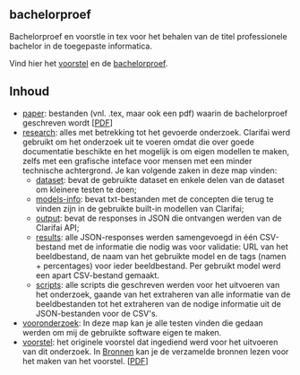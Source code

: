 ## bachelorproef

Bachelorproef en voorstle in tex voor het behalen van de titel professionele bachelor in de toegepaste informatica.

Vind hier het [voorstel](voorstel/vanderperren_nastasia_voorstel.pdf) en de [bachelorproef](paper/bachproef-tin.pdf).

## Inhoud

* [paper](paper): bestanden (vnl. .tex, maar ook een pdf) waarin de bachelorproef geschreven wordt [[PDF](paper/bachproef-tin.pdf)]
* [research](research): alles met betrekking tot het gevoerde onderzoek. Clarifai werd gebruikt om het onderzoek uit te voeren omdat die over goede documentatie beschikte en het mogelijk is om eigen modellen te maken, zelfs met een grafische inteface voor mensen met een minder technische achtergrond. Je kan volgende zaken in deze map vinden:
  * [dataset](reseach/dataset): bevat de gebruikte dataset en enkele delen van de dataset om kleinere testen te doen;
  * [models-info](research/models-info): bevat txt-bestanden met de concepten die terug te vinden zijn in de gebruikte built-in modellen van Clarifai;
  * [output](research/output): bevat de responses in JSON die ontvangen werden van de Clarifai API;
  * [results](research/result): alle JSON-responses werden samengevoegd in één CSV-bestand met de informatie die nodig was voor validatie: URL van het beeldbestand, de naam van het gebruikte model en de tags (namen + percentages) voor ieder beeldbestand. Per gebruikt model werd een apart CSV-bestand gemaakt.
  * [scripts](research/scripts): alle scripts die geschreven werden voor het uitvoeren van het onderzoek, gaande van het extraheren van alle informatie van de beeldbestanden tot het extraheren van de nodige informatie uit de JSON-bestanden voor de CSV's.
* [vooronderzoek](vooronderzoek): In deze map kan je alle testen vinden die gedaan werden om mij de gebruikte software eigen te maken.
* [voorstel](voorstel): het originele voorstel dat ingediend werd voor het uitvoeren van dit onderzoek. In [Bronnen](voorstel/bronnen/bronnen.md) kan je de verzamelde bronnen lezen voor het maken van het voorstel. [[PDF](voorstel/vanderperren_nastasia_voorstel.pdf)]
